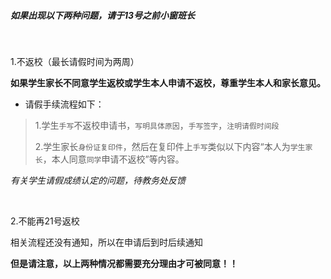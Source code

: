 ##### 如果出现以下两种问题，请于13号之前小窗班长

<br>

1.不返校（最长请假时间为两周）

**如果学生家长不同意学生返校或学生本人申请不返校，尊重学生本人和家长意见。**

- 请假手续流程如下：

>1.学生`手写`不返校申请书，`写明具体原因`，`手写签字`，`注明请假时间段`
>
>2.学生家长`身份证复印件`，然后在复印件上`手写`类似以下内容“本人为`学生家长`，本人同意`同学`申请不返校”等内容。

*有关学生请假成绩认定的问题，待教务处反馈*

<br>

2.不能再21号返校

相关流程还没有通知，所以在申请后到时后续通知




**但是请注意，以上两种情况都需要充分理由才可被同意！！**
